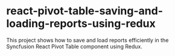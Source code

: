 # react-pivot-table-saving-and-loading-reports-using-redux
This project shows how to save and load reports efficiently in the Syncfusion React Pivot Table component using Redux.

